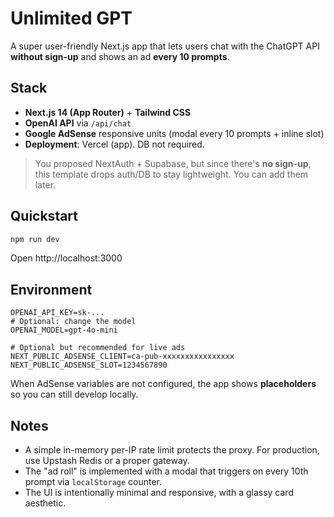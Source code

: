 # Unlimited GPT

A super user-friendly Next.js app that lets users chat with the ChatGPT API **without sign-up** and shows an ad **every 10 prompts**.

## Stack
- **Next.js 14 (App Router)** + **Tailwind CSS**
- **OpenAI API** via `/api/chat`
- **Google AdSense** responsive units (modal every 10 prompts + inline slot)
- **Deployment**: Vercel (app). DB not required.

> You proposed NextAuth + Supabase, but since there's **no sign-up**, this template drops auth/DB to stay lightweight. You can add them later.

## Quickstart

   ```bash
   npm run dev
   ```

Open http://localhost:3000

## Environment

```
OPENAI_API_KEY=sk-...
# Optional: change the model
OPENAI_MODEL=gpt-4o-mini

# Optional but recommended for live ads
NEXT_PUBLIC_ADSENSE_CLIENT=ca-pub-xxxxxxxxxxxxxxxx
NEXT_PUBLIC_ADSENSE_SLOT=1234567890
```

When AdSense variables are not configured, the app shows **placeholders** so you can still develop locally.

## Notes
- A simple in-memory per-IP rate limit protects the proxy. For production, use Upstash Redis or a proper gateway.
- The "ad roll" is implemented with a modal that triggers on every 10th prompt via `localStorage` counter.
- The UI is intentionally minimal and responsive, with a glassy card aesthetic.
